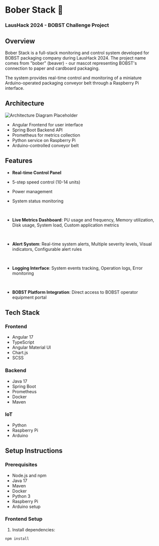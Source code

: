 # Bober Stack 🦫
### LausHack 2024 - BOBST Challenge Project

## Overview
Bober Stack is a full-stack monitoring and control system developed for BOBST packaging company during LausHack 2024. The project name comes from "bober" (beaver) - our mascot representing BOBST's connection to paper and cardboard packaging.

The system provides real-time control and monitoring of a miniature Arduino-operated packaging conveyor belt through a Raspberry Pi interface.

## Architecture
![Architecture Diagram Placeholder]()
- Angular Frontend for user interface
- Spring Boot Backend API
- Prometheus for metrics collection
- Python service on Raspberry Pi
- Arduino-controlled conveyor belt

## Features
- **Real-time Control Panel**
 - 5-step speed control (10-14 units)
 - Power management
 - System status monitoring

   <br>
 
- **Live Metrics Dashboard**: PU usage and frequency, Memory utilization,  Disk usage, System load, Custom application metrics
   
    <br>

- **Alert System**: Real-time system alerts, Multiple severity levels, Visual indicators, Configurable alert rules
   
    <br>

- **Logging Interface**: System events tracking, Operation logs, Error monitoring
   
    <br>

- **BOBST Platform Integration**: Direct access to BOBST operator equipment portal

## Tech Stack
### Frontend
- Angular 17
- TypeScript
- Angular Material UI
- Chart.js
- SCSS

### Backend
- Java 17
- Spring Boot
- Prometheus
- Docker
- Maven

### IoT
- Python
- Raspberry Pi
- Arduino

## Setup Instructions

### Prerequisites
- Node.js and npm
- Java 17
- Maven
- Docker
- Python 3
- Raspberry Pi
- Arduino setup

### Frontend Setup
1. Install dependencies:
```bash
npm install
